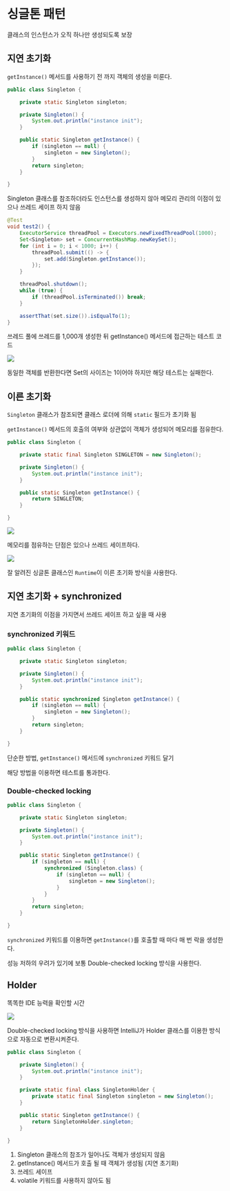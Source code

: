 # 싱글톤 패턴

클래스의 인스턴스가 오직 하나만 생성되도록 보장

## 지연 초기화

`getInstance()` 메서드를 사용하기 전 까지 객체의 생성을 미룬다.

```java
public class Singleton {

    private static Singleton singleton;

    private Singleton() {
        System.out.println("instance init");
    }

    public static Singleton getInstance() {
        if (singleton == null) {
            singleton = new Singleton();
        }
        return singleton;
    }

}
```

Singleton 클래스를 참조하더라도 인스턴스를 생성하지 않아 메모리 관리의 이점이 있으나 쓰레드 세이프 하지 않음

```java
@Test
void test2() {
    ExecutorService threadPool = Executors.newFixedThreadPool(1000);
    Set<Singleton> set = ConcurrentHashMap.newKeySet();
    for (int i = 0; i < 1000; i++) {
        threadPool.submit(() -> {
            set.add(Singleton.getInstance());
        });
    }

    threadPool.shutdown();
    while (true) {
        if (threadPool.isTerminated()) break;
    }

    assertThat(set.size()).isEqualTo(1);
}
```

쓰레드 풀에 쓰레드를 1,000개 생성한 뒤 getInstance() 메서드에 접근하는 테스트 코드

![](https://velog.velcdn.com/images/ksyj8256/post/c127a336-6efe-43e4-b92b-cd13771a5176/image.png)

동일한 객체를 반환한다면 Set의 사이즈는 1이어야 하지만 해당 테스트는 실패한다.

## 이른 초기화

`Singleton` 클래스가 참조되면 클래스 로더에 의해 `static` 필드가 초기화 됨

`getInstance()` 메서드의 호출의 여부와 상관없이 객체가 생성되어 메모리를 점유한다.

```java
public class Singleton {

    private static final Singleton SINGLETON = new Singleton();

    private Singleton() {
        System.out.println("instance init");
    }

    public static Singleton getInstance() {
        return SINGLETON;
    }

}
```

![](https://velog.velcdn.com/images/ksyj8256/post/5129a851-09bd-4ec3-acb0-2a0ee97973e4/image.png)

메모리를 점유하는 단점은 있으나 쓰레드 세이프하다.

![](https://github.com/ber01/refactoring-2nd/assets/28918801/7b652f5c-cc4a-49e6-864e-2713dddb65cb)

잘 알려진 싱글톤 클래스인 `Runtime`이 이른 초기화 방식을 사용한다.

## 지연 초기화 + synchronized

지연 초기화의 이점을 가지면서 쓰레드 세이프 하고 싶을 때 사용

### synchronized 키워드

```java
public class Singleton {

    private static Singleton singleton;

    private Singleton() {
        System.out.println("instance init");
    }

    public static synchronized Singleton getInstance() {
        if (singleton == null) {
            singleton = new Singleton();
        }
        return singleton;
    }

}
```

단순한 방법, `getInstance()` 메서드에 `synchronized` 키워드 달기

해당 방법을 이용하면 테스트를 통과한다.

### Double-checked locking

```java
public class Singleton {

    private static Singleton singleton;

    private Singleton() {
        System.out.println("instance init");
    }

    public static Singleton getInstance() {
        if (singleton == null) {
            synchronized (Singleton.class) {
                if (singleton == null) {
                    singleton = new Singleton();
                }
            }
        }
        return singleton;
    }

}
```

`synchronized` 키워드를 이용하면 `getInstance()`를 호출할 때 마다 매 번 락을 생성한다.

성능 저하의 우려가 있기에 보통 Double-checked locking 방식을 사용한다.

## Holder

똑똑한 IDE 능력을 확인할 시간

![](https://github.com/ber01/refactoring-2nd/assets/28918801/74ceb90f-1b19-4315-8e61-e87132d5bd77)

Double-checked locking 방식을 사용하면 IntelliJ가 Holder 클래스를 이용한 방식으로 자동으로 변환시켜준다.

```java
public class Singleton {

    private Singleton() {
        System.out.println("instance init");
    }

    private static final class SingletonHolder {
        private static final Singleton singleton = new Singleton();
    }

    public static Singleton getInstance() {
        return SingletonHolder.singleton;
    }

}
```

1. Singleton 클래스의 참조가 일어나도 객체가 생성되지 않음
2. getInstance() 메서드가 호출 될 때 객체가 생성됨 (지연 초기화)
3. 쓰레드 세이프 
4. volatile 키워드를 사용하지 않아도 됨